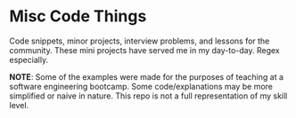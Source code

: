 # Misc Code Things

Code snippets, minor projects, interview problems, and lessons for the community. These mini projects have served me in my day-to-day. Regex especially.

**NOTE**: Some of the examples were made for the purposes of teaching at a software engineering bootcamp. Some code/explanations may be more simplified or naive in nature. This repo is not a full representation of my skill level.
